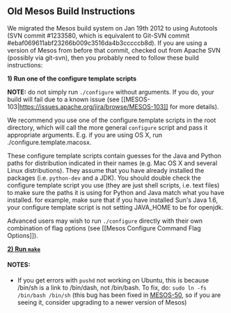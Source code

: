 ## Old Mesos Build Instructions

We migrated the Mesos build system on Jan 19th 2012 to using Autotools (SVN commit #1233580, which is equivalent to Git-SVN commit #ebaf069611abf23266b009c3516da4b3cccccb8d). If you are using a version of Mesos from before that commit, checked out from Apache SVN (possibly via git-svn), then you probably need to follow these build instructions:

<b style="text-size:2em">1) Run one of the configure template scripts</b>

**NOTE:** do not simply run `./configure` without arguments. If you do, your build will fail due to a known issue (see [[MESOS-103|https://issues.apache.org/jira/browse/MESOS-103]] for more details).

We recommend you use one of the configure.template scripts in the root directory, which will call the more general `configure` script and pass it appropriate arguments. E.g. if you are using OS X, run ./configure.template.macosx.

These configure template scripts contain guesses for the Java and Python paths for distribution indicated in their names (e.g. Mac OS X and several Linux distributions). They assume that you have already installed the packages (i.e. `python-dev` and a JDK). You should double check the configure template script you use (they are just shell scripts, i.e. text files) to make sure the paths it is using for Python and Java match what you have installed. for example, make sure that if you have installed Sun's Java 1.6, your configure template script is not setting JAVA_HOME to be for openjdk.

Advanced users may wish to run `./configure` directly with their own combination of flag options (see [[Mesos Configure Command Flag Options]]).

<b><u>2) Run `make`</u></b>

#### NOTES:
* If you get errors with `pushd` not working on Ubuntu, this is because /bin/sh is a link to /bin/dash, not /bin/bash. To fix, do: `sudo ln -fs /bin/bash /bin/sh` (this bug has been fixed in [MESOS-50](https://issues.apache.org/jira/browse/MESOS-50), so if you are seeing it, consider upgrading to a newer version of Mesos)